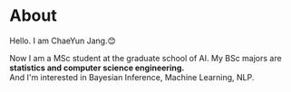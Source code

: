 About
======================
Hello. I am ChaeYun Jang.:blush:    

Now I am a MSc student at the graduate school of AI.
My BSc majors are **statistics and computer science engineering.**  
And I'm interested in Bayesian Inference, Machine Learning, NLP.
